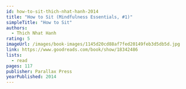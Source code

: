```yaml
---
id: how-to-sit-thich-nhat-hanh-2014
title: "How to Sit (Mindfulness Essentials, #1)"
simpleTitle: "How to Sit"
authors:
  - Thich Nhat Hanh
rating: 5
imageUrl: /images/book-images/1145d20cd88af7fed20149feb3d5db5d.jpg
link: https://www.goodreads.com/book/show/18342486
lists:
  - read
pages: 117
publisher: Parallax Press
yearPublished: 2014
---
```

